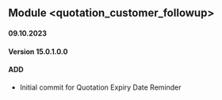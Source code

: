 ## Module <quotation_customer_followup>

#### 09.10.2023
#### Version 15.0.1.0.0
#### ADD
- Initial commit for Quotation Expiry Date Reminder
